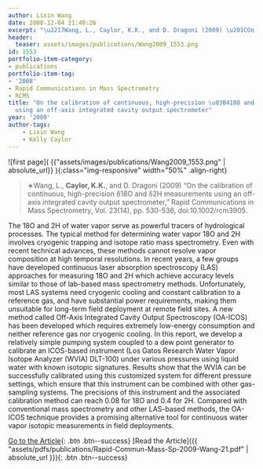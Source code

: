 ```yaml
---
author: Lixin Wang
date: 2008-12-04 21:40:26
excerpt: "\u2217Wang, L., Caylor, K.K., and D. Dragoni (2009) \u201COn the calibration of continuous, high-precision \u03B418O and \u03B42H measurements using an off-axis integrated cavity output spectrometer,\u201D Rapid Communications in Mass Spectrometry, Vol. 23(14), pp. 530-536, doi:10.1002/rcm3905."
header:
  teaser: assets/images/publications/Wang2009_1553.png
id: 1553
portfolio-item-category:
- publications
portfolio-item-tag:
- '2008'
- Rapid Communications in Mass Spectrometry
- RCMS
title: "On the calibration of continuous, high-precision \u03B418O and \u03B42H measurements
  using an off-axis integrated cavity output spectrometer"
year: '2009'
author-tags:
    - Lixin Wang
    - Kelly Caylor
---
```


![first page]( {{"assets/images/publications/Wang2009_1553.png" | absolute_url}} ){:class="img-responsive" width="50%" .align-right}

> ∗Wang, L., **Caylor, K.K.**, and D. Dragoni (2009) “On the calibration of continuous, high-precision δ18O and δ2H measurements using an off-axis integrated cavity output spectrometer,” Rapid Communications in Mass Spectrometry, Vol. 23(14), pp. 530-536, doi:10.1002/rcm3905.


The 18O and 2H of water vapor serve as powerful tracers of hydrological processes. The typical method for determining water vapor 18O and 2H involves cryogenic trapping and isotope ratio mass spectrometry. Even with recent technical advances, these methods cannot resolve vapor composition at high temporal resolutions. In recent years, a few groups have developed continuous laser absorption spectroscopy (LAS) approaches for measuring 18O and 2H which achieve accuracy levels similar to those of lab-based mass spectrometry methods. Unfortunately, most LAS systems need cryogenic cooling and constant calibration to a reference gas, and have substantial power requirements, making them unsuitable for long-term field deployment at remote field sites. A new method called Off-Axis Integrated Cavity Output Spectroscopy (OA-ICOS) has been developed which requires extremely low-energy consumption and neither reference gas nor cryogenic cooling. In this report, we develop a relatively simple pumping system coupled to a dew point generator to calibrate an ICOS-based instrument (Los Gatos Research Water Vapor Isotope Analyzer (WVIA) DLT-100) under various pressures using liquid water with known isotopic signatures. Results show that the WVIA can be successfully calibrated using this customized system for different pressure settings, which ensure that this instrument can be combined with other gas-sampling systems. The precisions of this instrument and the associated calibration method can reach 0.08 for 18O and 0.4 for 2H. Compared with conventional mass spectrometry and other LAS-based methods, the OA-ICOS technique provides a promising alternative tool for continuous water vapor isotopic measurements in field deployments.


[Go to the Article](http://dx.doi.org/10.1002/rcm.3905){: .btn .btn--success}
[Read the Article]({{ "assets/pdfs/publications/Rapid-Commun-Mass-Sp-2009-Wang-21.pdf" | absolute_url }}){: .btn .btn--success}